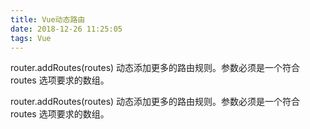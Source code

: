 ```yaml
---
title: Vue动态路由
date: 2018-12-26 11:25:05
tags: Vue
---
```

router.addRoutes(routes) 动态添加更多的路由规则。参数必须是一个符合 routes 选项要求的数组。
<!-- more -->
router.addRoutes(routes) 动态添加更多的路由规则。参数必须是一个符合 routes 选项要求的数组。